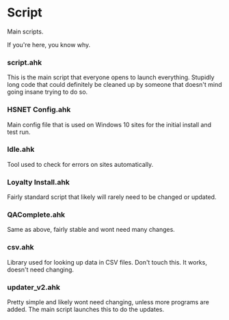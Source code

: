 # Script

Main scripts.

If you're here, you know why.


### script.ahk

This is the main script that everyone opens to launch everything. Stupidly long code that could definitely be cleaned up by someone that doesn't mind going insane trying to do so.


### HSNET Config.ahk

Main config file that is used on Windows 10 sites for the initial install and test run.


### Idle.ahk

Tool used to check for errors on sites automatically.


### Loyalty Install.ahk

Fairly standard script that likely will rarely need to be changed or updated. 


### QAComplete.ahk

Same as above, fairly stable and wont need many changes.


### csv.ahk

Library used for looking up data in CSV files. Don't touch this. It works, doesn't need changing.


### updater_v2.ahk

Pretty simple and likely wont need changing, unless more programs are added. 
The main script launches this to do the updates.